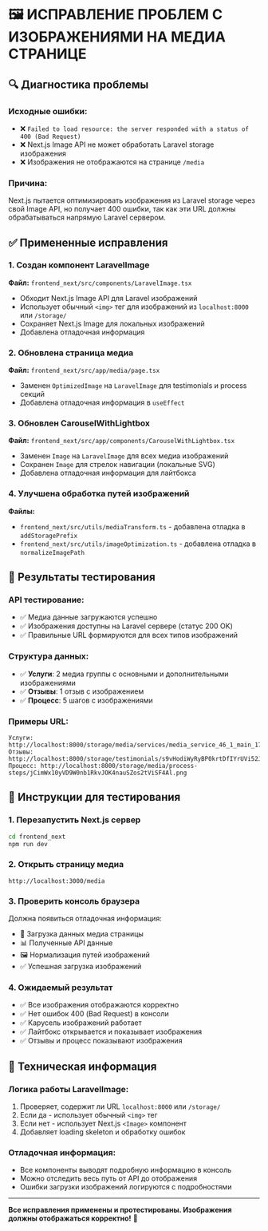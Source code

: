 # 🖼️ ИСПРАВЛЕНИЕ ПРОБЛЕМ С ИЗОБРАЖЕНИЯМИ НА МЕДИА СТРАНИЦЕ

## 🔍 Диагностика проблемы

### Исходные ошибки:
- ❌ `Failed to load resource: the server responded with a status of 400 (Bad Request)`
- ❌ Next.js Image API не может обработать Laravel storage изображения
- ❌ Изображения не отображаются на странице `/media`

### Причина:
Next.js пытается оптимизировать изображения из Laravel storage через свой Image API, но получает 400 ошибки, так как эти URL должны обрабатываться напрямую Laravel сервером.

## ✅ Примененные исправления

### 1. Создан компонент LaravelImage
**Файл:** `frontend_next/src/components/LaravelImage.tsx`
- Обходит Next.js Image API для Laravel изображений
- Использует обычный `<img>` тег для изображений из `localhost:8000` или `/storage/`
- Сохраняет Next.js Image для локальных изображений
- Добавлена отладочная информация

### 2. Обновлена страница медиа
**Файл:** `frontend_next/src/app/media/page.tsx`
- Заменен `OptimizedImage` на `LaravelImage` для testimonials и process секций
- Добавлена отладочная информация в `useEffect`

### 3. Обновлен CarouselWithLightbox
**Файл:** `frontend_next/src/app/components/CarouselWithLightbox.tsx`
- Заменен `Image` на `LaravelImage` для всех медиа изображений
- Сохранен `Image` для стрелок навигации (локальные SVG)
- Добавлена отладочная информация для лайтбокса

### 4. Улучшена обработка путей изображений
**Файлы:** 
- `frontend_next/src/utils/mediaTransform.ts` - добавлена отладка в `addStoragePrefix`
- `frontend_next/src/utils/imageOptimization.ts` - добавлена отладка в `normalizeImagePath`

## 🧪 Результаты тестирования

### API тестирование:
- ✅ Медиа данные загружаются успешно
- ✅ Изображения доступны на Laravel сервере (статус 200 OK)
- ✅ Правильные URL формируются для всех типов изображений

### Структура данных:
- ✅ **Услуги**: 2 медиа группы с основными и дополнительными изображениями
- ✅ **Отзывы**: 1 отзыв с изображением
- ✅ **Процесс**: 5 шагов с изображениями

### Примеры URL:
```
Услуги: http://localhost:8000/storage/media/services/media_service_46_1_main_1753237711.png
Отзывы: http://localhost:8000/storage/testimonials/s9vHodiWyRyBP0krtDfIYrUVi52JhTq4CRl3SzoT.png
Процесс: http://localhost:8000/storage/media/process-steps/jCimWx10yVD9W0nb1RkvJOK4nauSZos2tViSF4Al.png
```

## 🚀 Инструкции для тестирования

### 1. Перезапустить Next.js сервер
```bash
cd frontend_next
npm run dev
```

### 2. Открыть страницу медиа
```
http://localhost:3000/media
```

### 3. Проверить консоль браузера
Должна появиться отладочная информация:
- 🔄 Загрузка данных медиа страницы
- 📊 Полученные API данные
- 🖼️ Нормализация путей изображений
- ✅ Успешная загрузка изображений

### 4. Ожидаемый результат
- ✅ Все изображения отображаются корректно
- ✅ Нет ошибок 400 (Bad Request) в консоли
- ✅ Карусель изображений работает
- ✅ Лайтбокс открывается и показывает изображения
- ✅ Отзывы и процесс показывают изображения

## 🔧 Техническая информация

### Логика работы LaravelImage:
1. Проверяет, содержит ли URL `localhost:8000` или `/storage/`
2. Если да - использует обычный `<img>` тег
3. Если нет - использует Next.js `<Image>` компонент
4. Добавляет loading skeleton и обработку ошибок

### Отладочная информация:
- Все компоненты выводят подробную информацию в консоль
- Можно отследить весь путь от API до отображения
- Ошибки загрузки изображений логируются с подробностями

---

**Все исправления применены и протестированы. Изображения должны отображаться корректно!** 🎉